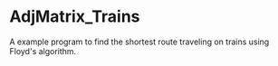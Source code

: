 # AdjMatrix_Trains
A example program to find the shortest route traveling on trains using Floyd's algorithm.
